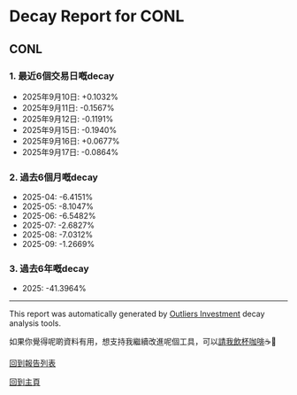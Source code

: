 # Decay Report for CONL

## CONL

### 1. 最近6個交易日嘅decay

- 2025年9月10日: +0.1032%
- 2025年9月11日: -0.1567%
- 2025年9月12日: -0.1191%
- 2025年9月15日: -0.1940%
- 2025年9月16日: +0.0677%
- 2025年9月17日: -0.0864%

### 2. 過去6個月嘅decay

- 2025-04: -6.4151%
- 2025-05: -8.1047%
- 2025-06: -6.5482%
- 2025-07: -2.6827%
- 2025-08: -7.0312%
- 2025-09: -1.2669%

### 3. 過去6年嘅decay

- 2025: -41.3964%

------------------------------
This report was automatically generated by [Outliers Investment](https://outliersecon.github.io/Outliers-Investment/) decay analysis tools.

如果你覺得呢啲資料有用，想支持我繼續改進呢個工具，可以[請我飲杯咖啡](https://buymeacoffee.com/outliersecon)☕🙏

[回到報告列表](https://outliersecon.github.io/Outliers-Investment/reports/reports_public)

[回到主頁](https://outliersecon.github.io/Outliers-Investment/)